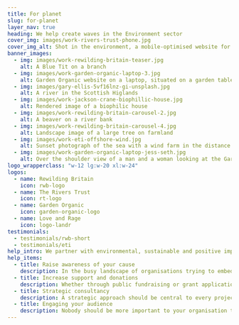 ```yaml
---
title: For planet
slug: for-planet
layer_nav: true
heading: We help create waves in the Environment sector
cover_img: images/work-rivers-trust-phone.jpg
cover_img_alt: Shot in the environment, a mobile-optimised website for The Rivers Trust website
banner_images:
  - img: images/work-rewilding-britain-teaser.jpg
    alt: A Blue Tit on a branch
  - img: images/work-garden-organic-laptop-3.jpg
    alt: Garden Organic website on a laptop, situated on a garden table.
  - img: images/gary-ellis-5vf16lnz-gi-unsplash.jpg
    alt: A river in the Scottish Higlands
  - img: images/work-jackson-crane-biophillic-house.jpg
    alt: Rendered image of a biophilic house
  - img: images/work-rewilding-britain-carousel-2.jpg
    alt: A beaver on a river bank
  - img: images/work-rewilding-britain-carousel-4.jpg
    alt: Landscape image of a large tree on farmland
  - img: images/work-eti-offshore-wind.jpg
    alt: Sunset photograph of the sea with a wind farm in the distance
  - img: images/work-garden-organic-laptop-jess-seth.jpg
    alt: Over the shoulder view of a man and a woman looking at the Garden Organic website on a laptop
logo_wrapperclass: "w-12 lg:w-20 xl:w-24"
logos:
  - name: Rewilding Britain
    icon: rwb-logo
  - name: The Rivers Trust
    icon: rt-logo
  - name: Garden Organic
    icon: garden-organic-logo
  - name: Love and Rage
    icon: logo-landr
testimonials:
  - testimonials/rwb-short
  - testimonials/eti
help_intro: We partner with environmental, sustainable and positive impact organisations, helping them to realise their vision through brand strategies and digital activities.
help_items:
  - title: Raise awareness of your cause
    description: In the busy landscape of organisations trying to embed real change, it can be difficult to clearly communicate the challenge being faced whilst engaging others to support the issues and take action. Simplifying content and creating clear user journeys help to clarify your work and gain backing from target audiences.
  - title: Increase support and donations
    description: Whether through public fundraising or grant applications, in many cases none of the work you do can happen without securing funding or public support/donations.
  - title: Strategic consultancy
    description: A strategic approach should be central to every project because, if your project is not meeting organisational goals, it is not worth doing. Taking time to understand your objectives, audiences and opportunities will help to plan and deliver a highly effective end product.
  - title: Engaging your audience
    description: Nobody should be more important to your organisation than your audience. Our process endeavours to align the goals of your audience members with the objectives of your organisation.
---
```

